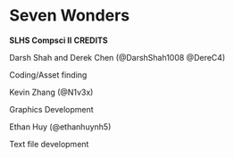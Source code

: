 # Seven Wonders
**SLHS Compsci II**
**CREDITS**

Darsh Shah and Derek Chen (@DarshShah1008 @DereC4)

Coding/Asset finding 

Kevin Zhang (@N1v3x)

Graphics Development

Ethan Huy (@ethanhuynh5)

Text file development
